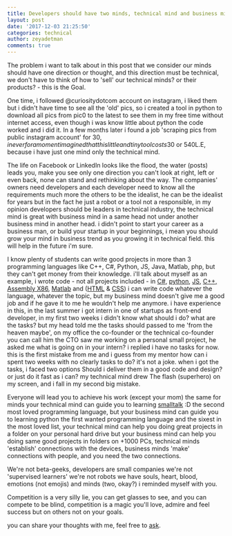 ```yaml
---
title: Developers should have two minds, technical mind and business mind.
layout: post
date: '2017-12-03 21:25:50'
categories: technical
author: zeyadetman
comments: true
---
```


The problem i want to talk about in this post that we consider our minds should have one direction or thought, and this direction must be technical, we don't have to think of how to 'sell' our technical minds? or their products?  - this is the Goal.

One time, i followed @curiositydotcom account on instagram, i liked them but i didn't have time to see all the 'old' pics, so i created a tool in python to download all pics from pic0 to the latest to see them in my free time without internet access, even though i was know little about python the code worked and i did it. In a few months later i found a job 'scraping pics from public instagram account' for 30$, i never for a moment imagined that this little and tiny tool costs 30$ or 540L.E, because i have just one mind only the technical mind.

The life on Facebook or LinkedIn looks like the flood, the water (posts) leads you, make you see only one direction you can't look at right, left or even back, none can stand and rethinking about the way. The companies' owners need developers and each developer need to know all the requirements much more the others to be the idealist, he can be the idealist for years but in the fact he just a robot or a tool not a responsible, in my opinion developers should be leaders in technical industry, the technical mind is great with business mind in a same head not under another business mind in another head. i didn't point to start your career as a business man, or build your startup in your beginnings, i mean you should grow your mind in business trend as you growing it in technical field. this will help in the future i'm sure.

I know plenty of students can write good projects in more than 3 programming languages like C++, C#, Python, JS, Java, Matlab, php, but they can't get money from their knowledge. i'll talk about myself as an example, i wrote code - not all projects included - in <a href="https://github.com/zeyadetman?utf8=%E2%9C%93&tab=repositories&q=&type=&language=c%23" target="_blank" rel="noopener">C#</a>, <a href="https://github.com/zeyadetman?utf8=%E2%9C%93&tab=repositories&q=&type=&language=python" target="_blank" rel="noopener">python</a>, <a href="https://github.com/zeyadetman?utf8=%E2%9C%93&tab=repositories&q=&type=&language=javascript" target="_blank" rel="noopener">JS</a>, <a href="https://github.com/zeyadetman?utf8=%E2%9C%93&tab=repositories&q=&type=&language=c%2B%2B" target="_blank" rel="noopener">C++,</a> <a href="https://github.com/zeyadetman?utf8=%E2%9C%93&tab=repositories&q=&type=&language=assembly" target="_blank" rel="noopener">Assembly X86</a>, <a href="https://github.com/zeyadetman?utf8=%E2%9C%93&tab=repositories&q=&type=&language=matlab" target="_blank" rel="noopener">Matlab</a> and (<a href="https://github.com/zeyadetman?utf8=%E2%9C%93&tab=repositories&q=&type=&language=html" target="_blank" rel="noopener">HTML</a> & <a href="https://github.com/zeyadetman?utf8=%E2%9C%93&tab=repositories&q=&type=&language=css">CSS</a>) i can write code whatever the language, whatever the topic, but my business mind doesn't give me a good job and if he gave it to me he wouldn't help me anymore. i have experience in this, in the last summer i got intern in one of startups as front-end developer, in my first two weeks i didn't know what should i do? what are the tasks? but my head told me the tasks should passed to me 'from the heaven maybe', on my office the co-founder or the technical co-founder you can call him the CTO saw me working on a personal small project, he asked me what is going on in your intern? i replied i have no tasks for now. this is the first mistake from me and i guess from my mentor how can i spent two weeks with no clearly tasks to do? it's not a joke. when i got the tasks, i faced two options Should i deliver them in a good code and design? or just do it fast as i can? my technical mind drew The flash (superhero) on my screen, and i fall in my second big mistake.

Everyone will lead you to achieve his work (except your mom) the same for minds your technical mind can guide you to learning <a href="https://en.wikipedia.org/wiki/Smalltalk" target="_blank" rel="noopener">smalltalk</a> :D the second most loved programming language, but your business mind can guide you to learning python the first wanted programming language and the sixest in the most loved list, your technical mind can help you doing great projects in a folder on your personal hard drive but your business mind can help you doing same good projects in folders on +1000 PCs, technical minds 'establish' connections with the devices, business minds 'make' connections with people, and you need the two connections.

We're not beta-geeks, developers are small companies we're not 'supervised learners' we're not robots we have souls, heart, blood, emotions (not emojis) and minds (two, okay?) i reminded myself with you.

Competition is a very silly lie, you can get glasses to see, and you can compete to be blind, competition is a magic you'll love, admire and feel success but on others not on your goals.

you can share your thoughts with me, feel free to <a href="https://ask.fm/zeyadetman" target="_blank" rel="noopener">ask</a>.